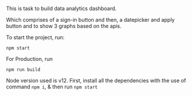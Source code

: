 This is task to build data analytics dashboard. 

Which comprises of a sign-in button and then, a datepicker and apply button and to show 3 graphs based on the apis.

To start the project, run: 

```npm start```

For Production, run 

```npm run build```


Node version used is v12.
First, install all the dependencies with the use of command `npm i`, & then run ``npm start``
